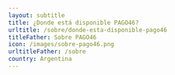 ```yaml
---
layout: subtitle
title: ¿Donde está disponible PAGO46?
urltitle: /sobre/donde-esta-disponible-pago46
titleFather: Sobre PAGO46
icon: /images/sobre-pago46.png
urltitleFather: /sobre
country: Argentina
---
```

